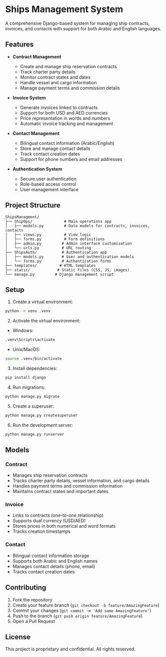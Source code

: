 # Ships Management System

A comprehensive Django-based system for managing ship contracts, invoices, and contacts with support for both Arabic and English languages.

## Features

- **Contract Management**
  - Create and manage ship reservation contracts
  - Track charter party details
  - Monitor contract states and dates
  - Handle vessel and cargo information
  - Manage payment terms and commission details

- **Invoice System**
  - Generate invoices linked to contracts
  - Support for both USD and AED currencies
  - Price representation in words and numbers
  - Automatic invoice tracking and management

- **Contact Management**
  - Bilingual contact information (Arabic/English)
  - Store and manage contact details
  - Track contact creation dates
  - Support for phone numbers and email addresses

- **Authentication System**
  - Secure user authentication
  - Role-based access control
  - User management interface

## Project Structure

```
ShipsManagment/
├── ShipOps/              # Main operations app
│   ├── models.py         # Data models for contracts, invoices, contacts
│   ├── views.py          # View logic
│   ├── forms.py          # Form definitions
│   ├── admin.py         # Admin interface customization
│   └── urls.py          # URL routing
├── ShipsAuth/           # Authentication app
│   ├── models.py        # User and authentication models
│   └── forms.py         # Authentication forms
├── templates/          # HTML templates
├── static/            # Static files (CSS, JS, images)
└── manage.py         # Django management script
```

## Setup

1. Create a virtual environment:
```bash
python -m venv .venv
```

2. Activate the virtual environment:
- Windows:
```bash
.venv\Scripts\activate
```
- Unix/MacOS:
```bash
source .venv/bin/activate
```

3. Install dependencies:
```bash
pip install django
```

4. Run migrations:
```bash
python manage.py migrate
```

5. Create a superuser:
```bash
python manage.py createsuperuser
```

6. Run the development server:
```bash
python manage.py runserver
```

## Models

### Contract
- Manages ship reservation contracts
- Tracks charter party details, vessel information, and cargo details
- Handles payment terms and commission information
- Maintains contract states and important dates

### Invoice
- Links to contracts (one-to-one relationship)
- Supports dual currency (USD/AED)
- Stores prices in both numerical and word formats
- Tracks creation timestamps

### Contact
- Bilingual contact information storage
- Supports both Arabic and English names
- Manages contact details (phone, email)
- Tracks contact creation dates

## Contributing

1. Fork the repository
2. Create your feature branch (`git checkout -b feature/AmazingFeature`)
3. Commit your changes (`git commit -m 'Add some AmazingFeature'`)
4. Push to the branch (`git push origin feature/AmazingFeature`)
5. Open a Pull Request

## License

This project is proprietary and confidential. All rights reserved. 